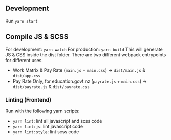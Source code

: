 ## Development
Run `yarn start`

## Compile JS & SCSS
For development: `yarn watch`
For production: `yarn build`
This will generate JS & CSS inside the dist folder.
There are two different webpack entrypoints for different uses.
-   Work Matrix & Pay Rate (`main.js` + `main.css`) -> `dist/main.js` & `dist/app.css`
-   Pay Rate Only, for education.govt.nz (`payrate.js` + `main.css`) -> `dist/payrate.js` & `dist/payrate.css`

### Linting (Frontend)
Run with the following yarn scripts:
-   `yarn lint`: lint all javascript and scss code
-   `yarn lint:js`: lint javascript code
-   `yarn lint:style`: lint scss code
